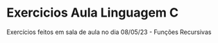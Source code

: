 # Exercicios Aula Linguagem C
 Exercícios feitos em sala de aula no dia 08/05/23  - Funções Recursivas
